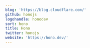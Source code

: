 ```yaml
---
blog: 'https://blog.cloudflare.com/'
github: honojs
logohandle: honodev
sort: hono
title: Hono
twitter: honojs
website: 'https://hono.dev/'
---
```

